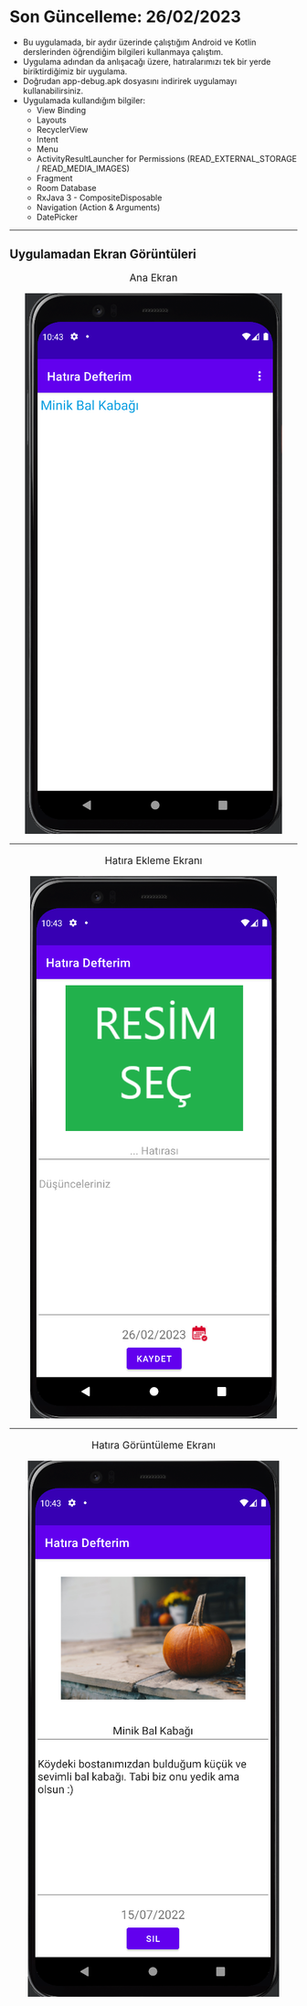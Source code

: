 # Son Güncelleme: 26/02/2023
* Bu uygulamada, bir aydır üzerinde çalıştığım Android ve Kotlin derslerinden öğrendiğim bilgileri kullanmaya çalıştım. <br/>
* Uygulama adından da anlışacağı üzere, hatıralarımızı tek bir yerde biriktirdiğimiz bir uygulama. <br/>
* Doğrudan app-debug.apk dosyasını indirirek uygulamayı kullanabilirsiniz. <br/>
* Uygulamada kullandığım bilgiler: <br/>
  * View Binding
  * Layouts
  * RecyclerView
  * Intent
  * Menu
  * ActivityResultLauncher for Permissions (READ_EXTERNAL_STORAGE / READ_MEDIA_IMAGES)
  * Fragment
  * Room Database
  * RxJava 3 - CompositeDisposable
  * Navigation (Action & Arguments)
  * DatePicker
---
## Uygulamadan Ekran Görüntüleri
<p align="center" style="font-size:125%;">Ana Ekran</p>
<p align="center">
  <img src="example1.png" alt="Ana Ekran"/>
</p>

---
<p align="center" style="font-size:125%;">Hatıra Ekleme Ekranı</p>
<p align="center">
  <img src="example3.png" alt="Hatıra Ekleme Ekranı"/>
</p>

---
<p align="center" style="font-size:125%;">Hatıra Görüntüleme Ekranı</p>
<p align="center">
  <img src="example2.png" alt="Hatıra Görüntüleme Ekranı"/>
</p>
